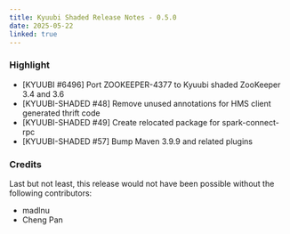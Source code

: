 ```yaml
---
title: Kyuubi Shaded Release Notes - 0.5.0
date: 2025-05-22
linked: true
---
```

<!---
  Licensed under the Apache License, Version 2.0 (the "License");
  you may not use this file except in compliance with the License.
  You may obtain a copy of the License at

   http://www.apache.org/licenses/LICENSE-2.0

  Unless required by applicable law or agreed to in writing, software
  distributed under the License is distributed on an "AS IS" BASIS,
  WITHOUT WARRANTIES OR CONDITIONS OF ANY KIND, either express or implied.
  See the License for the specific language governing permissions and
  limitations under the License. See accompanying LICENSE file.
-->

### Highlight

- [KYUUBI #6496] Port ZOOKEEPER-4377 to Kyuubi shaded ZooKeeper 3.4 and 3.6
- [KYUUBI-SHADED #48] Remove unused annotations for HMS client generated thrift code
- [KYUUBI-SHADED #49] Create relocated package for spark-connect-rpc
- [KYUUBI-SHADED #57] Bump Maven 3.9.9 and related plugins

### Credits

Last but not least, this release would not have been possible without the following contributors:

* madlnu
* Cheng Pan
